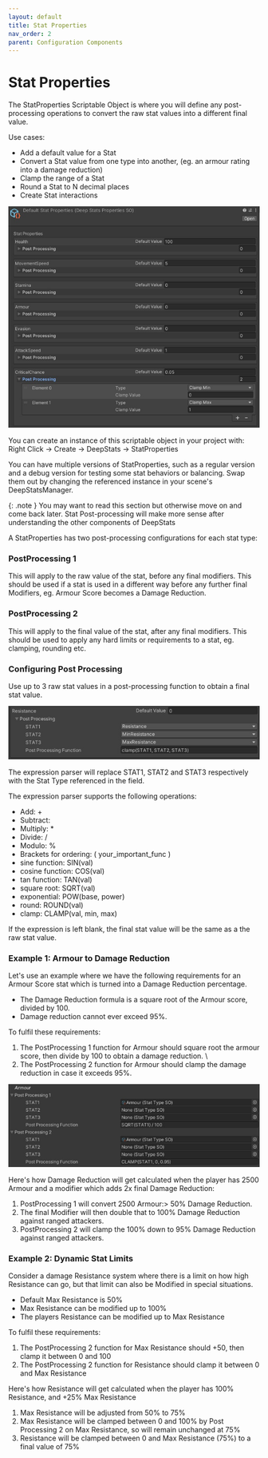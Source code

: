 ```yaml
---
layout: default
title: Stat Properties
nav_order: 2
parent: Configuration Components
---
```


# Stat Properties

The StatProperties Scriptable Object is where you will define any post-processing operations to convert the raw stat values into a different final value.

Use cases:
- Add a default value for a Stat
- Convert a Stat value from one type into another, (eg. an armour rating into a damage reduction)
- Clamp the range of a Stat
- Round a Stat to N decimal places
- Create Stat interactions

![example properties](../../images/statProperties.jpg)

You can create an instance of this scriptable object in your project with:\
Right Click -> Create -> DeepStats -> StatProperties

You can have multiple versions of StatProperties, such as a regular version and a debug version for testing some stat behaviors or balancing. Swap them out by changing the referenced instance in your scene's DeepStatsManager.

{: .note }
You may want to read this section but otherwise move on and come back later. Stat Post-processing will make more sense after understanding the other components of DeepStats

A StatProperties has two post-processing configurations for each stat type:

### PostProcessing 1
This will apply to the raw value of the stat, before any final modifiers. This should be used if a stat is used in a different way before any further final Modifiers, eg. Armour Score becomes a Damage Reduction.

### PostProcessing 2
This will apply to the final value of the stat, after any final modifiers. This should be used to apply any hard limits or requirements to a stat, eg. clamping, rounding etc.

### Configuring Post Processing
Use up to 3 raw stat values in a post-processing function to obtain a final stat value.

![example function](../../images/function.jpg)

The expression parser will replace STAT1, STAT2 and STAT3 respectively with the Stat Type referenced in the field.

The expression parser supports the following operations:
- Add: +
- Subtract:
- Multiply: *
- Divide: /
- Modulo: %
- Brackets for ordering: ( your_important_func )
- sine function: SIN(val)
- cosine function: COS(val)
- tan function: TAN(val)
- square root: SQRT(val)
- exponential: POW(base, power)
- round: ROUND(val)
- clamp: CLAMP(val, min, max)

If the expression is left blank, the final stat value will be the same as a the raw stat value.

### Example 1: Armour to Damage Reduction
Let's use an example where we have the following requirements for an Armour Score stat which is turned into a Damage Reduction percentage. 
- The Damage Reduction formula is a square root of the Armour score, divided by 100. 
- Damage reduction cannot ever exceed 95%.

To fulfil these requirements:
1. The PostProcessing 1 function for Armour should square root the armour score, then divide by 100 to obtain a damage reduction. \
2. The PostProcessing 2 function for Armour should clamp the damage reduction in case it exceeds 95%.

![dependent rule](../../images/armourFormula.jpg)

Here's how Damage Reduction will get calculated when the player has 2500 Armour and a modifier which adds 2x final Damage Reduction:
1. PostProcessing 1 will convert 2500 Armour:> 50% Damage Reduction.
2. The final Modifier will then double that to 100% Damage Reduction against ranged attackers.
3. PostProcessing 2 will clamp the 100% down to 95% Damage Reduction against ranged attackers.

### Example 2: Dynamic Stat Limits
Consider a damage Resistance system where there is a limit on how high Resistance can go, but that limit can also be Modified in special situations.
- Default Max Resistance is 50%
- Max Resistance can be modified up to 100%
- The players Resistance can be modified up to Max Resistance

To fulfil these requirements:
1. The PostProcessing 2 function for Max Resistance should +50, then clamp it between 0 and 100
2. The PostProcessing 2 function for Resistance should clamp it between 0 and Max Resistance

Here's how Resistance will get calculated when the player has 100% Resistance, and +25% Max Resistance
1. Max Resistance will be adjusted from 50% to 75%
2. Max Resistance will be clamped between 0 and 100% by Post Processing 2 on Max Resistance, so will remain unchanged at 75%
3. Resistance will be clamped between 0 and Max Resistance (75%) to a final value of 75%